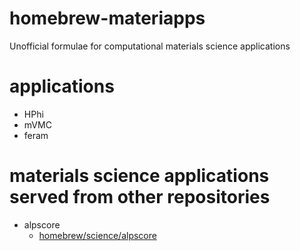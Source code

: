 # homebrew-materiapps
Unofficial formulae for computational materials science applications

# applications
- HPhi
- mVMC
- feram

# materials science applications served from other repositories
- alpscore
    - [homebrew/science/alpscore](https://github.com/Homebrew/blob/master/homebrew-science)
